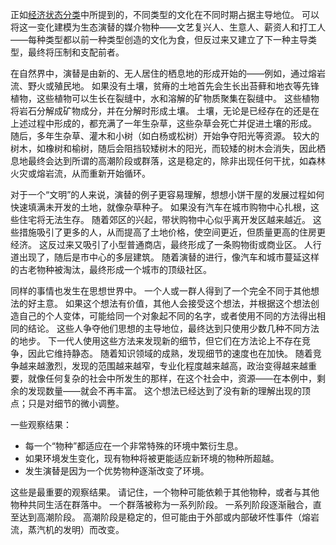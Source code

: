 正如[经济状态分类]()中所提到的，不同类型的文化在不同时期占据主导地位。
可以将这一变化建模为生态演替的媒介物种——文艺复兴人、生意人、薪资人和打工人——每种类型都以前一种类型创造的文化为食，但反过来又建立了下一种主导类型，最终将压制和支配前者。

在自然界中，演替是由新的、无人居住的栖息地的形成开始的——例如，通过熔岩流、野火或殖民地。
如果没有土壤，贫瘠的土地首先会生长出苔藓和地衣等先锋植物，这些植物可以生长在裂缝中，水和溶解的矿物质聚集在裂缝中。
这些植物将岩石分解成矿物成分，并在分解时形成土壤。
土壤，无论是已经存在的还是在上述过程中形成的，都充满了一年生杂草，这些杂草会死亡并促进土壤的形成。
随后，多年生杂草、灌木和小树（如白杨或松树）开始争夺阳光等资源。
较大的树木，如橡树和榆树，随后会阻挡较矮树木的阳光，而较矮的树木会消失，因此栖息地最终会达到所谓的高潮阶段或群落，这是稳定的，除非出现任何干扰，如森林火灾或熔岩流，从而重新开始循环。

对于一个“文明”的人来说，演替的例子更容易理解，想想小饼干屋的发展过程如何快速填满未开发的土地，就像杂草种子。
如果没有汽车在城市购物中心扎根，这些住宅将无法生存。
随着郊区的兴起，带状购物中心似乎离开发区越来越近。
这些措施吸引了更多的人，从而提高了土地价格，使空间更近，但质量更高的住房更经济。
这反过来又吸引了小型普通商店，最终形成了一条购物街或商业区。
人行道出现了，随后是市中心的多层建筑。
随着演替的进行，像汽车和城市蔓延这样的古老物种被淘汰，最终形成一个城市的顶级社区。

同样的事情也发生在思想世界中。
一个人或一群人得到了一个完全不同于其他想法的好主意。
如果这个想法有价值，其他人会接受这个想法，并根据这个想法创造自己的个人变体，可能给同一个对象起不同的名字，或者使用不同的方法得出相同的结论。
这些人争夺他们思想的主导地位，最终达到只使用少数几种不同方法的地步。
下一代人使用这些方法来发现新的细节，但它们在方法论上不存在竞争，因此它维持静态。
随着知识领域的成熟，发现细节的速度也在加快。
随着竞争越来越激烈，发现的范围越来越窄，专业化程度越来越高，政治变得越来越重要，就像任何复杂的社会中所发生的那样，在这个社会中，资源——在本例中，剩余的发现数量——就会不再丰富。
这个想法已经达到了没有新的理解出现的顶点；只是对细节的微小调整。

一些观察结果：
- 每一个“物种”都适应在一个非常特殊的环境中繁衍生息。
- 如果环境发生变化，现有物种将被更能适应新环境的物种所超越。
- 发生演替是因为一个优势物种逐渐改变了环境。

这些是最重要的观察结果。
请记住，一个物种可能依赖于其他物种，或者与其他物种共同生活在群落中。
一个群落被称为一系列阶段。
一系列阶段逐渐融合，直至达到高潮阶段。
高潮阶段是稳定的，但可能由于外部或内部破坏性事件（熔岩流，蒸汽机的发明）而改变。